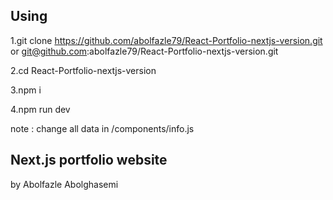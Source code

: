 ## Using

1.git clone https://github.com/abolfazle79/React-Portfolio-nextjs-version.git or git@github.com:abolfazle79/React-Portfolio-nextjs-version.git

2.cd React-Portfolio-nextjs-version

3.npm i

4.npm run dev

note : change all data in /components/info.js

## Next.js portfolio website

by Abolfazle Abolghasemi
